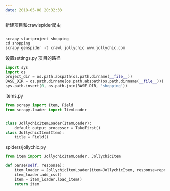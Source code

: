 ```yaml
---
date: 2018-05-08 20:32:33
---
```


新建项目和crawlspider爬虫

```shell

scrapy startproject shopping
cd shopping
scrapy genspider -t crawl jollychic www.jollychic.com
```

设置settings.py 项目的路径

```python
import sys
import os
project_dir = os.path.abspath(os.path.dirname(__file__))
BASE_DIR = os.path.dirname(os.path.abspath(os.path.dirname(__file__)))
sys.path.insert(0, os.path.join(BASE_DIR, 'shopping'))
```

items.py

```python
from scrapy import Item, Field
from scrapy.loader import ItemLoader


class JollychicItemLoader(ItemLoader):
    default_output_processor = TakeFirst()
class JollychicItem(Item):
    title = Field()
```



spiders/jollychic.py

```python
from item import JollychicItemLoader, JollychicItem

def parse(self, response):
    item_loader = JollychicItemLoader(item=JollychicItem, response=reponse)
    item_loader.add_css()
    item = item_loader.load_item()
    return item
```

